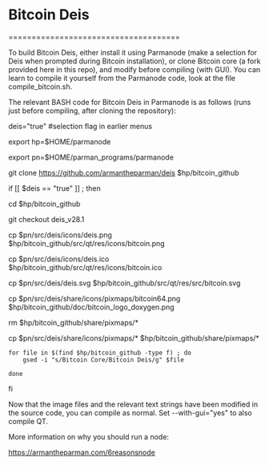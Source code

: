 # Bitcoin Deis
=====================================

To build Bitcoin Deis, either install it using Parmanode (make a selection for Deis when prompted during Bitcoin installation), or
clone Bitcoin core (a fork provided here in this repo), and modify before compiling (with GUI). You can learn to compile it yourself
from the Parmanode code, look at the file compile_bitcoin.sh.

The relevant BASH code for Bitcoin Deis in Parmanode is as follows (runs just before compiling, after cloning the repository):

deis="true" #selection flag in earlier menus

export hp=$HOME/parmanode

export pn=$HOME/parman_programs/parmanode

git clone https://github.com/armantheparman/deis $hp/bitcoin_github

if [[ $deis == "true" ]] ; then

cd $hp/bitcoin_github 

git checkout deis_v28.1

cp $pn/src/deis/icons/deis.png $hp/bitcoin_github/src/qt/res/icons/bitcoin.png

cp $pn/src/deis/icons/deis.ico $hp/bitcoin_github/src/qt/res/icons/bitcoin.ico

cp $pn/src/deis/deis.svg $hp/bitcoin_github/src/qt/res/src/bitcoin.svg

cp $pn/src/deis/share/icons/pixmaps/bitcoin64.png $hp/bitcoin_github/doc/bitcoin_logo_doxygen.png

rm $hp/bitcoin_github/share/pixmaps/*

cp $pn/src/deis/share/icons/pixmaps/* $hp/bitcoin_github/share/pixmaps/*

    for file in $(find $hp/bitcoin_github -type f) ; do
        gsed -i "s/Bitcoin Core/Bitcoin Deis/g" $file
    
    done
    
fi

Now that the image files and the relevant text strings have been modified in the source code, you can compile as normal. Set --with-gui="yes" to also compile QT.

More information on why you should run a node:

https://armantheparman.com/6reasonsnode

